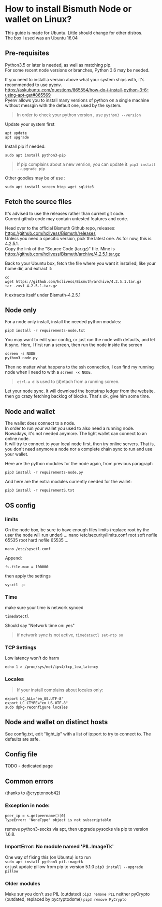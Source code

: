# How to install Bismuth Node or wallet on Linux?

This guide is made for Ubuntu. Little should change for other distros.  
The box I used was an Ubuntu 16.04


## Pre-requisites

Python3.5 or later is needed, as well as matching pip.  
For some recent node versions or branches, Python 3.6 may be needed.

If you need to install a version above what your system ships with, it's recommended to use pyenv.  
https://askubuntu.com/questions/865554/how-do-i-install-python-3-6-using-apt-get#865569  
Pyenv allows you to install many versions of python on a single machine without messgin with the default one, used by the system.
 
> In order to check your python version , use `python3 --version`

Update your system first:  
```
apt update
apt upgrade
```

Install pip if needed:  
```
sudo apt install python3-pip
```

> If pip complains about a new version, you can update it: `pip3 install --upgrade pip`

Other goodies may be of use : 
```
sudo apt install screen htop wget sqlite3
```

## Fetch the source files

It's advised to use the releases rather than current git code.  
Current github code may contain untested features and code. 

Head over to the official Bismuth Github repo, releases: https://github.com/hclivess/Bismuth/releases  
Unless you need a specific version, pick the latest one. As for now, this is 4.2.5.1.  
Copy the link of the "Source Code (tar.gz)" file. Mine is https://github.com/hclivess/Bismuth/archive/4.2.5.1.tar.gz

Back to your Ubuntu box, fetch the file where you want it installed, like your home dir, and extract it:
```
cd
wget https://github.com/hclivess/Bismuth/archive/4.2.5.1.tar.gz
tar -zxvf 4.2.5.1.tar.gz
```
It extracts itself under Bismuth-4.2.5.1

## Node only

For a node only install, install the needed python modules:

```
pip3 install -r requirements-node.txt
```

You may want to edit your config, or just run the node with defaults, and let it sync. Here, I first run a screen, then run the node inside the screen  
```
screen -s NODE
python3 node.py
```
Then no matter what happens to the ssh connection, I can find my running node when I need to with a `screen -x NODE`.  
> `ctrl-a d` is used to (d)etach from a running screen.

Let your node sync. It will download the bootstrap ledger from the website, then go crazy fetching backlog of blocks. That's ok, give him some time.

## Node and wallet

The wallet does connect to a node.  
In order to run your wallet you used to also need a running node.  
Nowadays, it's not needed anymore. The light wallet can connect to an online node.  
It will try to connect to your local node first, then try online servers. That is, you don't need anymore a node nor a complete chain sync to run and use your wallet.

Here are the python modules for the node again, from previous paragraph
```
pip3 install -r requirements-node.py
```

And here are the extra modules currently needed for the wallet:
```
pip3 install -r requirementS.txt
```

## OS config

### limits
On the node box, be sure to have enough files limits (replace root by the user the node will run under)
...
nano /etc/security/limits.conf
root soft nofile 65535
root hard nofile 65535
...

```
nano /etc/sysctl.conf
```
Append:  
```
fs.file-max = 100000
```
then apply the settings
```
sysctl -p
```

### Time

make sure your time is network synced
```
timedatectl
```
Should say "Network time on: yes"  
> if network sync is not active, `timedatectl set-ntp on`

### TCP Settings
Low latency won't do harm
```
echo 1 > /proc/sys/net/ipv4/tcp_low_latency
```

### Locales
> If your install complains about locales only:
```
export LC_ALL="en_US.UTF-8"
export LC_CTYPE="en_US.UTF-8"
sudo dpkg-reconfigure locales
```

## Node and wallet on distinct hosts

See config.txt, edit "light_ip" with a list of ip:port to try to connect to.
The defaults are safe.

## Config file

TODO - dedicated page

## Common errors

(thanks to @cryptonoob42)

### Exception in node:  
`peer_ip = s.getpeername()[0]`  
`TypeError: 'NoneType' object is not subscriptable`

remove python3-socks via apt, then upgrade pysocks via pip to version 1.6.8.

### ImportError: No module named 'PIL.ImageTk'

One way of fixing this (on Ubuntu) is to run  
`sudo apt install python3-pil.imagetk`  
or just update pillow from pip to version 5.1.0 
`pip3 install --upgrade pillow`

### Older modules

Make sur you don't use PIL (outdated)
`pip3 remove PIL`
neither pyCrypto (outdated, replaced by pycryptodome)
`pip3 remove PyCrypto`


